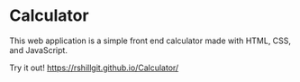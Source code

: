 # Calculator
This web application is a simple front end calculator made with HTML, CSS, and JavaScript.

Try it out! https://rshillgit.github.io/Calculator/
